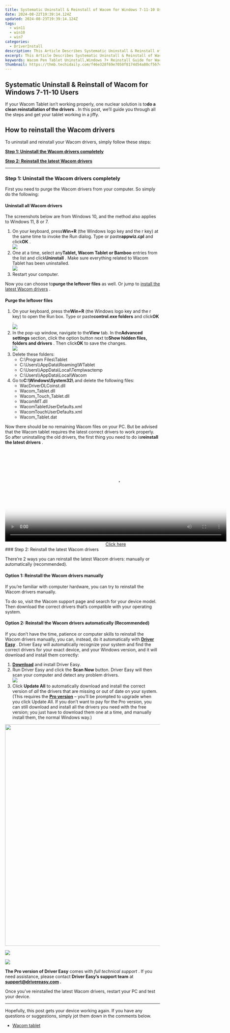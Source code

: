 ```yaml
---
title: Systematic Uninstall & Reinstall of Wacom for Windows 7-11-10 Users
date: 2024-08-22T19:39:14.124Z
updated: 2024-08-23T19:39:14.124Z
tags:
  - win11
  - win10
  - win7
categories:
  - DriverInstall
description: This Article Describes Systematic Uninstall & Reinstall of Wacom for Windows 7-11-10 Users
excerpt: This Article Describes Systematic Uninstall & Reinstall of Wacom for Windows 7-11-10 Users
keywords: Wacom Pen Tablet Uninstall,Windows 7+ Reinstall Guide for Wacom,Wacom Tablet Compatibility Windows 7-11,Uninstall Wacom Software for PCs,Reinstall Wacom Tablet Steps for OS 7-11,Wacom Device Removal Guide for Desktop,Optimize Tablet Performance After Uninstall Wacom
thumbnail: https://thmb.techidaily.com/f46e328f69e7058f8174d54a80cf567c4a8edb28d9f0b33722c79996a70bc6bb.jpg
---
```


## Systematic Uninstall & Reinstall of Wacom for Windows 7-11-10 Users

 If your Wacom Tablet isn’t working properly, one nuclear solution is to**do a clean reinstallation of the drivers** . In this post, we’ll guide you through all the steps and get your tablet working in a jiffy.

## How to reinstall the Wacom drivers

To uninstall and reinstall your Wacom drivers, simply follow these steps:

**[Step 1: Uninstall the Wacom drivers completely](#step1)**

**[Step 2: Reinstall the latest Wacom drivers](#step2)**

---

### Step 1: Uninstall the Wacom drivers completely

 First you need to purge the Wacom drivers from your computer. So simply do the following:

#### Uninstall all Wacom drivers

 The screenshots below are from Windows 10, and the method also applies to Windows 11, 8 or 7.

1. On your keyboard, press**Win+R** (the Windows logo key and the r key) at the same time to invoke the Run dialog. Type or paste**appwiz.cpl** and click**OK** .  
![](https://images.drivereasy.com/wp-content/uploads/2021/02/run-box-appwiz-cpl.jpg)
2. One at a time, select any**Tablet, Wacom Tablet or Bamboo** entries from the list and click**Uninstall** . Make sure everything related to Wacom Tablet has been uninstalled.  
![](https://images.drivereasy.com/wp-content/uploads/2021/02/uninstall-wacom-driver-1.jpg)
3. Restart your computer.

 Now you can choose to**purge the leftover files** as well. Or jump to [install the latest Wacom drivers](#step2) .

#### Purge the leftover files

1. On your keyboard, press the**Win+R** (the Windows logo key and the r key) to open the Run box. Type or paste**control.exe folders** and click**OK** .  
![](https://images.drivereasy.com/wp-content/uploads/2021/02/run-open-folders-settings-unhide-1.jpg)
2. In the pop-up window, navigate to the**View** tab. In the**Advanced settings** section, click the option button next to**Show hidden files, folders and drivers** . Then click**OK** to save the changes.  
![](https://images.drivereasy.com/wp-content/uploads/2021/02/run-open-folders-settings-unhide-2.jpg)
3. Delete these folders:  
   * C:\\Program Files\\Tablet  
   * C:\\Users\\<user>\\AppData\\Roaming\\WTablet  
   * C:\\Users\\<user>\\AppData\\Local\\Temp\\wactemp  
   * C:\\Users\\<user>\\AppData\\Local\\Wacom
4. Go to**C:\\Windows\\System32\\** and delete the following files:  
   * WacDriverDLCoinst.dll  
   * Wacom\_Tablet.dll  
   * Wacom\_Touch\_Tablet.dll  
   * WacomMT.dll  
   * WacomTabletUserDefaults.xml  
   * WacomTouchUserDefaults.xml  
   * Wacom\_Tablet.dat

 Now there should be no remaining Wacom files on your PC. But be advised that the Wacom tablet requires the latest correct drivers to work properly. So after uninstalling the old drivers, the first thing you need to do is**reinstall the latest drivers** .

<!-- affiliate ads begin -->
<span id="1993652">
					<video width="720" height="300" style="cursor:pointer"
           poster="//a.impactradius-go.com/display-clicktoplayimage/1993652.jpeg"
           onclick="if(!this.playClicked){this.play();this.setAttribute('controls',true);this.playClicked=true;}">
	   <source src="//a.impactradius-go.com/display-ad/22993-1993652">
	   <img src="//a.impactradius-go.com/display-clicktoplayimage/1993652.jpeg" style="border: none; height: 100%; width: 100%; object-fit: contain">
	</video>
	<div style="width:720px;text-align:center"><a href="javascript:window.open(decodeURIComponent('https%3A%2F%2Fhomestyler.sjv.io%2Fc%2F5597632%2F1993652%2F22993'), '_blank');void(0);">Click here</a></div>
</span>
<img height="0" width="0" src="https://imp.pxf.io/i/5597632/1993652/22993" style="position:absolute;visibility:hidden;" border="0" />
<!-- affiliate ads end -->
### Step 2: Reinstall the latest Wacom drivers

 There’re 2 ways you can reinstall the latest Wacom drivers: manually or automatically (recommended).

#### Option 1: Reinstall the Wacom drivers manually

 If you’re familiar with computer hardware, you can try to reinstall the Wacom drivers manually.

 To do so, visit the Wacom support page and search for your device model. Then download the correct drivers that’s compatible with your operating system.

#### Option 2: Reinstall the Wacom drivers automatically (Recommended)

 If you don’t have the time, patience or computer skills to reinstall the Wacom drivers manually, you can, instead, do it automatically with **[Driver Easy](https://tools.techidaily.com/drivereasy/download/)**  . Driver Easy will automatically recognize your system and find the correct drivers for your exact device, and your Windows version, and it will download and install them correctly:

1. **[Download](https://tools.techidaily.com/drivereasy/download/)**  and install Driver Easy.
2. Run Driver Easy and click the **Scan Now** button. Driver Easy will then scan your computer and detect any problem drivers.  
![](https://images.drivereasy.com/wp-content/uploads/2020/08/Scan-now.jpg)
3. Click **Update All** to automatically download and install the correct version of _all_ the drivers that are missing or out of date on your system.(This requires the **[Pro version](https://tools.techidaily.com/drivereasy/download/)**  – you’ll be prompted to upgrade when you click Update All. If you don’t want to pay for the Pro version, you can still download and install all the drivers you need with the free version; you just have to download them one at a time, and manually install them, the normal Windows way.)  
<!-- affiliate ads begin -->
<a href="https://lightailing.sjv.io/c/5597632/1638364/17190" target="_top" id="1638364"><img src="//a.impactradius-go.com/display-ad/17190-1638364" border="0" alt="" width="1280" height="720"/></a><img height="0" width="0" src="https://imp.pxf.io/i/5597632/1638364/17190" style="position:absolute;visibility:hidden;" border="0" />
<!-- affiliate ads end -->
![](https://images.drivereasy.com/wp-content/uploads/2021/02/de-wacom.jpg)

<!-- affiliate ads begin -->
<a href="https://shop.systoolsgroup.com/affiliate.php?ACCOUNT=SYSTOOBY&AFFILIATE=108875&PATH=https%3A%2F%2Fwww.systoolsgroup.com%3FAFFILIATE%3D108875%26RESOURCE%3DSysTools%2BGmail%2BBackup"><img src="https://www.systoolsgroup.com/box/gmail-backup.png" border="0"></a>
<!-- affiliate ads end -->
**The Pro version of Driver Easy** comes with _full technical support_ . If you need assistance, please contact **Driver Easy’s support team** at **[support@drivereasy.com](mailto:support@drivereasy.com) .**

 Once you’ve reinstalled the latest Wacom drivers, restart your PC and test your device.

---

 Hopefully, this post gets your device working again. If you have any questions or suggestions, simply jot them down in the comments below.

* [Wacom tablet](https://store.drivereasy.com/order/cart.php?PRODS=4731822&QTY=1&AFFILIATE=108875)

<ins class="adsbygoogle"
     style="display:block"
     data-ad-format="autorelaxed"
     data-ad-client="ca-pub-7571918770474297"
     data-ad-slot="1223367746"></ins>



<ins class="adsbygoogle"
     style="display:block"
     data-ad-client="ca-pub-7571918770474297"
     data-ad-slot="8358498916"
     data-ad-format="auto"
     data-full-width-responsive="true"></ins>






